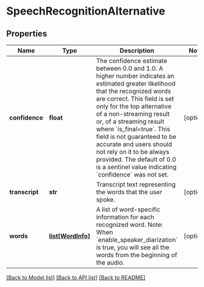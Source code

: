 # SpeechRecognitionAlternative

## Properties
Name | Type | Description | Notes
------------ | ------------- | ------------- | -------------
**confidence** | **float** | The confidence estimate between 0.0 and 1.0. A higher number indicates an estimated greater likelihood that the recognized words are correct. This field is set only for the top alternative of a non-streaming result or, of a streaming result where &#x60;is_final&#x3D;true&#x60;. This field is not guaranteed to be accurate and users should not rely on it to be always provided. The default of 0.0 is a sentinel value indicating &#x60;confidence&#x60; was not set. | [optional] 
**transcript** | **str** | Transcript text representing the words that the user spoke. | [optional] 
**words** | [**list[WordInfo]**](WordInfo.md) | A list of word-specific information for each recognized word. Note: When &#x60;enable_speaker_diarization&#x60; is true, you will see all the words from the beginning of the audio. | [optional] 

[[Back to Model list]](../README.md#documentation-for-models) [[Back to API list]](../README.md#documentation-for-api-endpoints) [[Back to README]](../README.md)

